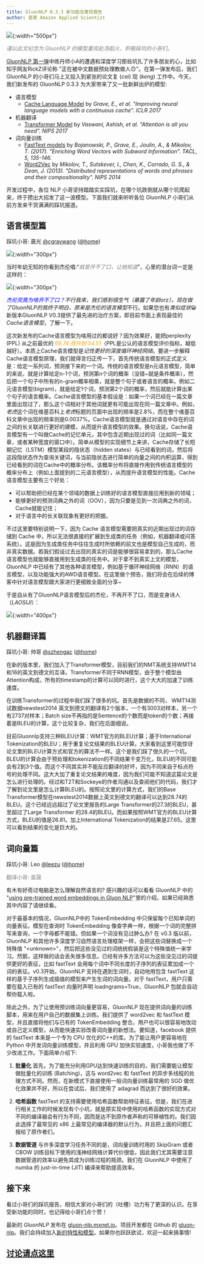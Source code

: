 ```yaml
---
title: GluonNLP 0.3.3 新功能及重现报告
author: 查晟 Amazon Applied Scientist
---
```


![](img/gluon-nlp-0.3.jpg){:width="500px"}

<span style="color:grey">*谨以此文纪念为 GluonNLP 的模型重现赴汤蹈火，积极踩坑的小哥们。*</span>

[GluonNLP 第一弹](https://mp.weixin.qq.com/s/388JthOSTqbNK3dujWcDCw)中炼丹师小A的遭遇和深度学习那些坑扎了许多朋友的心，比如知乎网友RickZ评论称 "正在被中文数据预处理教做人🙃"。在第一弹发布后，我们 GluonNLP 的小哥们马上又投入到紧张的论文复 (*cai*) 现 (*keng*) 工作中。今天，我们新发布的 GluonNLP 0.3.3 为大家带来了又一批新鲜出炉的模型:
- 语言模型
    - [Cache Language Model](https://gluon-nlp.mxnet.io/api/model.train.html#gluonnlp.model.train.CacheCell) by *Grave, E., et al. “Improving neural language models with a continuous cache”. ICLR 2017*
- 机器翻译
    - [Transformer Model](https://gluon-nlp.mxnet.io/api/scripts/index.html#machine-translation) by *Vaswani, Ashish, et al. "Attention is all you need". NIPS 2017*
- 词向量训练
    - [FastText models](http://gluon-nlp.mxnet.io/api/model.train.html#gluonnlp.model.train.FasttextEmbeddingModel) by *Bojanowski, P., Grave, E., Joulin, A., & Mikolov, T. (2017). "Enriching Word Vectors with Subword Information". TACL, 5, 135-146.*
    - [Word2Vec](http://gluon-nlp.mxnet.io/api/model.train.html#gluonnlp.model.train.SimpleEmbeddingModel) by *Mikolov, T., Sutskever, I., Chen, K., Corrado, G. S., & Dean, J. (2013). "Distributed representations of words and phrases and their compositionality". NIPS 2014*

开发过程中，各位 NLP 小哥坚持踏踏实实踩坑，在哪个坑跌倒就从哪个坑爬起来，终于攒出大招发了这一波模型。下面我们就来听听各位 GluonNLP 小哥们从前方发来干货满满的踩坑报道。

## 语言模型篇

踩坑小哥: 晨光 [@cgraywang](https://github.com/cgraywang) ([@home](https://sites.google.com/site/raychenguangwang))

![](img/kaibuliaokou.png){:width="300px"}

当时年幼无知的你看到杰伦唱:“*<span style="color:gray">就是开不了口，让她知道</span>*”，心里的潜台词一定是这样的：

![](img/gewhat.jpg){:width="300px"}

*<span style="color:blue">杰伦究竟为啥开不了口？</span>*不行我来，我们感到很生气（暴露了年龄orz）。现在做了GluonNLP的我终于明白，原来是杰伦的*语言模型*不行。如果您也有*类似症状*😀新版本GluonNLP V0.3提供了最先进的治疗方案，即目前市面上表现最佳的*Cache语言模型*，了解一下。

这次新发布的Cache语言模型为啥用过的都说好？因为效果好，能把perplexity (PPL) 从之前最优的 *<span style="color:orange">69.74 提升到 54.51</span>*（PPL是公认的语言模型评价指标，越低越好）。本质上Cache语言模型是*记性更好的深度循环神经网络*。要进一步解释Cache语言模型原理，我们就得言归正传一下，首先传统语言模型的正式定义是：给定一系列词，预测接下来的一个词。传统的语言模型是n元语言模型，简单的来说，就是计算给定n-1个词，预测第n个词的概率（没错~就是条件概率），然后把一个句子中所有的n-gram概率相乘，就是整个句子或者语言的概率。例如二元语言模型(bigram)，就是给定1个词，预测第2个词的概率，然后就能计算出某个句子的语言概率。Cache语言模型的基本假设是：如果一个词已经在一篇文章里面出现过了，那么这个词相对于其他词就更有可能出现在同一篇文章中。例如，*老虎*这个词在维基百科上*老虎*标题的页面中出现的频率是2.8%，而在整个维基百科文章中出现的频率则是0.0037%。Cache语言模型就是通过对语言中存在的词之间的长关联进行更好的建模，从而提升语言模型的效果。换句话说，Cache语言模型有一个叫做Cache的记忆单元，其中包含近期出现过的词（比如同一篇文章，或者某种宽度的窗口中）。简单从模型的实现细节上来讲，Cache存储了长短期记忆（LSTM）模型某段的隐状态（hidden states）与已经看到的词，然后将这段隐状态作为查询关键词，与当前隐状态进行简单的向量之间的内积运算，得到已经看到的词在Cache中的概率分布。该概率分布将直接作用到传统语言模型的概率分布上（例如上面提到的二元语言模型），从而提升语言模型的性能。Cache语言模型主要有三个好处：

- 可以帮助把已经在某个领域的数据上训练好的语言模型直接应用到新的领域；
- 能够更好的预测词典之外的词（OOV），因为只要是见到一次词典之外的词，Cache就能记住；
- 对于语言中的长关联现象有更好的把握。

不过这里要特别说明一下，因为 Cache 语言模型需要把真实的近期出现过的词存储到 Cache 中，所以无法很直接的扩展到生成类的任务（例如，机器翻译或问答系统）。这是因为生成类任务中往往生成时所依赖的前文也是模型自己生成的，而非真实数据。若我们假设过去出现的真实的词是能够很容易拿到的，那么Cache语言模型也就能够直接用到生成类的任务中。对于拿不到真实上文的模型，GluonNLP 中已经有了其他各种语言模型，例如基于循环神经网络（RNN）的语言模型，以及功能强大的AWD语言模型。在这里做个预告，我们将会在后续的博客中针对语言模型跟大家进行更细致全面的分享~

于是自从有了GluonNLP语言模型后的杰伦，不再开不了口，而是变身诗人（*LAOSIJI*）：

![](img/qinghuaci.png){:width="400px"}

## 机器翻译篇

踩坑小哥: 帅哥 [@szhengac](https://github.com/szhengac) ([@home](http://www.cse.ust.hk/~szhengac/))

在新的版本里，我们加入了Transformer模型，目前我们的NMT系统支持WMT14和16的英文到德文的互译。Transformer不同于RNN模型，由于整个模型由Attention构成，所有的timestamp的计算可以同时进行，这个大大的加速了训练速度。

在训练Transformer的过程中我们踩了很多的坑。首先是数据的不同， WMT14测试数据newstest2014 英文到德文的翻译有2个版本，一个有3003对样本，另一个有2737对样本；Batch size不再指的是Sentence的个数而是token的个数；再接着是BLEU的计算，这个比较复杂，我们在后面细说。

目前Gluonnlp支持三种BLEU计算：WMT官方的BLEU计算；基于International Tokenization的BLEU；用于重复论文结果的BLEU计算。大家看到这里可能惊讶论文里的BLEU计算方式和官方的算法不一样。这个是我们踩了很久的一个坑。BLEU的计算会由于预处理和tokenization的不同结果千变万化，BLEU的不同可能会有2到3个值。而这个不同其实并不能反应翻译的好坏，因为不同来自于标点符号的处理不同。这大大加了重复论文结果的难度，因为我们可能不知道这篇论文是怎么进行处理的。经过和T2T和Sockeye的作者沟通以及查阅他们的代码，我们才了解到论文里是怎么计算BLEU的。按照论文里的计算方式，我们的Base Transformer模型在newstest2014数据上英文到德文的翻译可以达到28.74的BLEU。这个已经远远超过了论文里报告的Large Transformer的27.3的BLEU，甚至超过了Large Transformer 的28.4的BLEU。而如果按照WMT官方的BLEU计算方式，BLEU的值是26.81。加上International Tokenization的结果是27.65。这里可以看到结果的变化是巨大的。


## 词向量篇

踩坑小哥: Leo [@leezu](https://github.com/leezu) ([@home](http://leonard.lausen.nl/))

<span style="color:grey">翻译小哥: 查晟</span>

有木有好奇过电脑是怎么理解自然语言的? 感兴趣的话可以看看 GluonNLP 中的 "[using pre-trained word embeddings in Gluon NLP](https://gluon-nlp.mxnet.io/examples/word_embedding/word_embedding.html)"里的介绍。如果已经熟悉其中内容了请继续看。

对于最基本的情况，GluonNLP中的 TokenEmbedding 中只保留每个已知单词的向量表征。模型在查询时 TokenEmbedding 像查字典一样，根据一个词的完整拼写来查询，一个字母都不能错。但如果一个词没有见过肿么办? 在 v0.3 版以前，GluonNLP 和其他许多深度学习自然语言处理框架一样，会把这些词替换成一个特殊值 "\<unknown\>"，然后把这些没见过的词统统假装是这个特殊值统一来学习。然鹅，这样做的话会丢失很多信息。已经有许多方法可以为这些没见过的词提供更好的表征，比如 fastText 会用每个词中不同长度的子序列的表征累加成一个词的表征。v0.3开始，GluonNLP 支持在遇到生词时，自动地用包含 fastText 这样的基于子序列生成插值的模型来产生生词的词向量。对于 fastText，用户只需要在载入已有的 fastText 向量时声明 loadngrams=True，GluonNLP 包就会自动帮你载入啦。

除此之外，为了让使用预训练词向量更容易，GluonNLP 现在提供词向量的训练脚本，用来在用户自己的数据集上训练。我们提供了 word2vec 和 fastText 模型，并且直接将他们与已有的 TokenEmbedding 整合。用户也可以很容易地改动或自己定义模型，从而能快速实验改善词向量的新想法。要知道，facebook 提供的 fastText 本来是一个专为 CPU 优化的C++的库。为了能让用户更容易地在 Python 中开发词向量训练模型，并且利用 GPU 加快实验速度，小哥我也做了不少改进工作。下面简单介绍下:

1. **批量化**
    首先，为了能充分利用GPU达到快速训练的目的，我们需要能让模型做批量化的训练 (Batching)，这与 word2vec 和 fastText 的异步多线程的处理方式不同。然而，在新模式下直接使用一般词向量训练最常用的 SGD 做优化效果并不好，所以在尝试后，我们使用了 adagrad 而达到了很好的效果。

2. **哈希函数**
    fastText 的支持需要使用哈希函数帮助特征表征。但是，我们在进行相关工作的时候发现有个小坑，就是原实现中使用的哈希函数的实现方式对不同的编译器会有行为不同，因而是达不到原作者声称的可移植性的。我们因此选择了最常见的 x86 上最常见的编译器的默认行为，并且把上面的问题汇报给了原作者们。

3. **数据管道**
    与许多深度学习任务不同的是，词向量训练时用的 SkipGram 或者 CBOW 训练目标下使用的浅神经网络计算代价很低，因此我们尤其需要注意数据管道的效率以避免其成为训练过程的瓶颈。我们在 GluonNLP 中使用了 numba 的 just-in-time (JIT) 编译来帮助提高效率。


## 接下来

看过小哥们的踩坑报告，相信大家对小哥们的（吐槽）功力有了更深的认识。在享受新功能的同时，也记得给小哥们点个赞！

最新的 *GluonNLP* 发布在 [gluon-nlp.mxnet.io](https://gluon-nlp.mxnet.io/)。项目开发都在 Github 的 [gluon-nlp](https://github.com/dmlc/gluon-nlp)。我们会持续加入[新的特性和模型](https://github.com/dmlc/gluon-nlp/releases/latest)。如果你也跃跃欲试，欢迎一起来搞事情!

## [讨论请点这里](https://discuss.gluon.ai/t/topic/7620)
